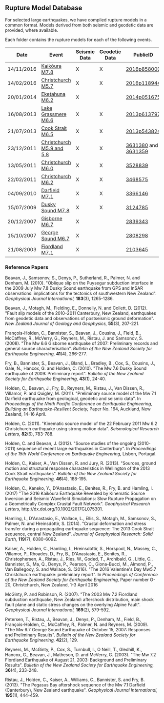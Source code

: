 ## Rupture Model Database

For selected large earthquakes, we have compiled rupture models in a common format. Models derived from both seismic and geodetic data are provided, where available.

Each folder contains the rupture models for each of the following events.

| Date       | Event                     | Seismic Data | Geodetic Data | PublicID                                 |
| ---------- | ------------------------- | ------------ | ------------- | ---------------------------------------- |
| 14/11/2016 | [Kaik&otilde;ura M7.8](20161114-kaikoura)               | X            | X             |  [2016p858000](https://www.geonet.org.nz/quakes/region/newzealand/2016p858000) |
| 14/02/2016 | [Christchurch M5.7](20160214-christchurch)         | X            | X             | [2016p118944](https://geonet.org.nz/quakes/region/newzealand/2016p118944) |
| 20/01/2014 | [Eketahuna M6.2](20140120-eketahuna)            | X            |               | [2014p051675](https://geonet.org.nz/quakes/region/newzealand/2014p051675) |
| 16/08/2013 | [Lake Grassmere M6.6](20130816-lake-grassmere)       | X            | X             | [2013p613797](https://www.geonet.org.nz/quakes/region/newzealand/2013p613797) |
| 21/07/2013 | [Cook Strait M6.5](20130721-cook-strait)          | X            | X             | [2013p543824](https://www.geonet.org.nz/quakes/region/newzealand/2013p543824) |
| 23/12/2011 | [Christchurch M5.9 and 5.8](20111223-christchurch) | X            | X             | [3631380](https://geonet.org.nz/quakes/region/newzealand/3631380) and [3631359](https://geonet.org.nz/quakes/region/newzealand/3631359) |
| 13/05/2011 | [Christchurch M6.0](20110513-christchurch)         | X            | X             | [3528839](https://geonet.org.nz/quakes/region/newzealand/3528839) |
| 22/02/2011 | [Christchurch M6.2](20110222-christchurch)         | X            | X             | [3468575](https://geonet.org.nz/quakes/region/newzealand/3468575) |
| 04/09/2010 | [Darfield M7.1](20100904-darfield)             | X            | X             | [3366146](https://geonet.org.nz/quakes/region/newzealand/3366146) |
| 15/07/2009 | [Dusky Sound M7.8](20090715-dusky-sound)          | X            | X             | [3124785](https://geonet.org.nz/quakes/region/newzealand/3124785) |
| 20/12/2007 | [Gisborne M6.7](20071220-gisborne)             | X            |               | [2839343](https://geonet.org.nz/quakes/region/newzealand/2839343) |
| 15/10/2007 | [George Sound M6.7](20071015-george-sound)         | X            |               | [2808298](https://geonet.org.nz/quakes/region/newzealand/2808298) |
| 21/08/2003 | [Fiordland M7.1](20030821-fiordland)            | X            |               | [2103645](https://geonet.org.nz/quakes/region/newzealand/2103645) |

### Reference Papers

Beavan, J., Samsonov, S., Denys, P., Sutherland, R., Palmer, N. and Denham, M. (2010). "Oblique slip on the Puysegur subduction interface in the 2009 July Mw 7.8 Dusky Sound earthquake from GPS and InSAR observations: implications for the tectonics of southwestern New Zealand". *Geophysical Journal International,* **183**(3), 1265-1286.

Beavan, J., Motagh, M., Fielding, E., Donnelly, N. and Collett, D. (2012). "Fault slip models of the 2010–2011 Canterbury, New Zealand, earthquakes from geodetic data and observations of postseismic ground deformation". *New Zealand Journal of Geology and Geophysics,* **55**(3), 207-221.

François-Holden, C., Bannister, S., Beavan, J., Cousins, J., Field, B., McCaffrey, R., McVerry, G., Reyners, M., Ristau, J. and Samsonov, S. (2008). "The Mw 6.6 Gisborne earthquake of 2007: Preliminary records and general source characterisation". *Bulletin of the New Zealand Society for Earthquake Engineering,* **41**(4), 266-277.

Fry, B., Bannister, S., Beavan, J., Bland, L., Bradley, B., Cox, S., Cousins, J., Gale, N., Hancox, G. and Holden, C. (2010). "The Mw 7.6 Dusky Sound earthquake of 2009: Preliminary report". *Bulletin of the New Zealand Society for Earthquake Engineering,* **43**(1), 24-40.

Holden, C., Beavan, J., Fry, B., Reyners, M., Ristau, J., Van Dissen, R., Villamor, P. and Quigley, M. (2011). "Preliminary source model of the Mw 7.1 Darfield earthquake from geological, geodetic and seismic data". In *Proceedings of the Ninth Pacific Conference on Earthquake Engineering, Building an Earthquake-Resilient Society,* Paper No. 164, Auckland, New Zealand, 14-16 April.

Holden, C. (2011). "Kinematic source model of the 22 February 2011 Mw 6.2 Christchurch earthquake using strong motion data". *Seismological Research Letters,* **82**(6), 783-788.

Holden, C. and Beavan, J. (2012). "Source studies of the ongoing (2010-2011) sequence of recent large earthquakes in Canterbury". In *Proceedings of the 15th World Conference on Earthquake Engineering,* Lisbon, Portugal.

Holden, C., Kaiser, A., Van Dissen, R. and Jury, R. (2013). "Sources, ground motion and structural response characteristics in Wellington of the 2013 Cook Strait earthquakes". *Bulletin of the New Zealand Society for Earthquake Engineering,* **46**(4), 188-195.

Holden, C., Kaneko, Y., D'Anastasio, E., Benites, R., Fry, B. and Hamling, I. (2017) "The 2016 Kaik&otilde;ura Earthquake Revealed by Kinematic Source Inversion and Seismic Wavefield Simulations: Slow Rupture Propagation on a Geometrically Complex Crustal Fault Network". *Geophysical Research Letters,* http://dx.doi.org/10.1002/2017GL075301.

Hamling, I., D'Anastasio, E., Wallace, L., Ellis, S., Motagh, M., Samsonov, S., Palmer, N. and Hreinsdóttir, S. (2014). "Crustal deformation and stress transfer during a propagating earthquake sequence: The 2013 Cook Strait sequence, central New Zealand". *Journal of Geophysical Research: Solid Earth,* **119**(7), 6080-6092.

Kaiser, A., Holden, C., Hamling, I., Hreinsdóttir, S., Horspool, N., Massey, C., Villamor, P., Rhoades, D., Fry, B., D'Anastasio, E., Benites, R., Christophersen, A., Ristau, J., Ries, W., Goded, T., Archibald, G., Little, C., Bannister, S., Ma, Q., Denys, P., Pearson, C., Giona-Bucci, M., Almond, P., Van Ballegooy, S. and Wallace, S. (2016). "The 2016 Valentine's Day Mw5.7 Christchurch earthquake: preliminary report". In *Proceedings of Conference of the New Zealand Society for Earthquake Engineering,* Paper number O-20, Christchurch, New Zealand, 1-3 April 2016

McGinty, P. and Robinson, R. (2007). "The 2003 Mw 7.2 Fiordland subduction earthquake, New Zealand: aftershock distribution, main shock fault plane and static stress changes on the overlying Alpine Fault". *Geophysical Journal International,* **169**(2), 579-592.

Petersen, T., Ristau, J., Beavan, J., Denys, P., Denham, M., Field, B., François-Holden, C., McCaffrey, R., Palmer, N. and Reyners, M. (2009). "The Mw 6.7 George Sound Earthquake of October 15, 2007: Responses and Preliminary Results". *Bulletin of the New Zealand Society for Earthquake Engineering,* **42**(2), 129.

Reyners, M., McGinty, P., Cox, S., Turnbull, I., O Neill, T., Gledhill, K., Hancox, G., Beavan, J., Matheson, D. and McVerry, G. (2003). "The Mw 7.2 Fiordland Earthquake of August 21, 2003: Background and Preliminary Results". *Bulletin of the New Zealand Society for Earthquake Engineering,* **36**(4), 233-248.

Ristau, J., Holden, C., Kaiser, A., Williams, C., Bannister, S. and Fry, B. (2013). "The Pegasus Bay aftershock sequence of the Mw 7.1 Darfield (Canterbury), New Zealand earthquake". *Geophysical Journal International,* **195**(1), 444-459.



